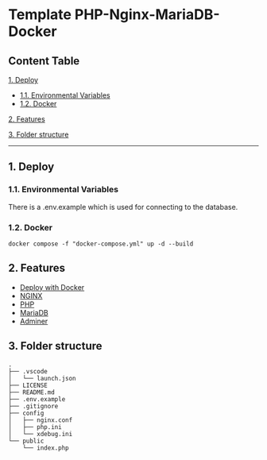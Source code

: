 # Template PHP-Nginx-MariaDB-Docker

## Content Table

[1. Deploy](#1-deploy)

* [1.1. Environmental Variables](#11-environmental-variables)
* [1.2. Docker](#12-docker)

[2. Features](#2-Features)

[3. Folder structure](#3-folder-structure)

-------------------------------------------------------------------------

## 1. Deploy

### 1.1. Environmental Variables

There is a .env.example which is used for connecting to the database.

### 1.2. Docker

```
docker compose -f "docker-compose.yml" up -d --build
```

## 2. Features

- [Deploy with Docker](https://docs.docker.com/get-started/overview/)
- [NGINX](https://nginx.org/en/docs/)
- [PHP](https://www.php.net/docs.php)
- [MariaDB](https://dev.mysql.com/doc/refman/8.0/en/)
- [Adminer](https://www.adminer.org)

## 3. Folder structure

```
.
├── .vscode
│   └── launch.json
├── LICENSE
├── README.md
├── .env.example
├── .gitignore
├── config
│   ├── nginx.conf
│   ├── php.ini
│   └── xdebug.ini
└── public
    └── index.php
```